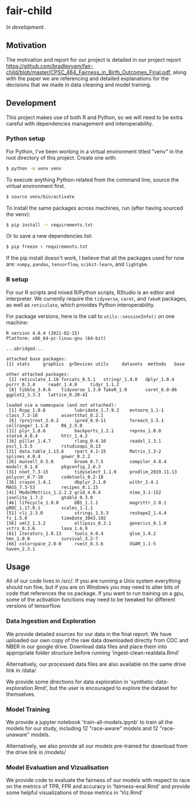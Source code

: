 # fair-child

_In development._

## Motivation

The motivation and report for our project is detailed in our project report https://github.com/bradleyyam/fair-child/blob/master/CPSC_464_Fairness_in_Birth_Outcomes_Final.pdf, along with the paper we are referencing and detailed explanations for the decisions that we made in data cleaning and model training.

## Development

This project makes use of both R and Python, so we will need to be extra careful with dependencies management and interoperability.

### Python setup

For Python, I've been working in a virtual environment titled "venv" in the root directory of this project. Create one with:

```bash
$ python -m venv venv
```

To execute anything Python-related from the command line, source the virtual environment first.

```bash
$ source venv/bin/activate
```

To install the same packages across machines, run (after having sourced the venv):

```bash
$ pip install -r requirements.txt
```

Or to save a new dependencies list:

```bash
$ pip freeze > requirements.txt
```

If the pip install doesn't work, I believe that all the packages used for now are: `numpy`, `pandas`, `tensorflow`, `scikit-learn`, and `lightgbm`.

### R setup

For our R scripts and mixed R/Python scripts, RStudio is an editor and interpreter. We currently require the `tidyverse`, `caret`, and `fakeR` packages, as well as `reticulate`, which provides Python interoperability.

For package versions, here is the call to `utils::sessionInfo()` on one machine:

```
R version 4.0.4 (2021-02-15)
Platform: x86_64-pc-linux-gnu (64-bit)

...abridged...

attached base packages:
[1] stats     graphics  grDevices utils     datasets  methods   base     

other attached packages:
 [1] reticulate_1.18 forcats_0.5.1   stringr_1.4.0   dplyr_1.0.4     purrr_0.3.4     readr_1.4.0     tidyr_1.1.2    
 [8] tibble_3.0.6    tidyverse_1.3.0 fakeR_1.0       caret_6.0-86    ggplot2_3.3.3   lattice_0.20-41

loaded via a namespace (and not attached):
 [1] Rcpp_1.0.6           lubridate_1.7.9.2    mvtnorm_1.1-1        class_7.3-18         assertthat_0.2.1    
 [6] rprojroot_2.0.2      ipred_0.9-11         foreach_1.5.1        cellranger_1.1.0     R6_2.5.0            
[11] plyr_1.8.6           backports_1.2.1      reprex_1.0.0         stats4_4.0.4         httr_1.4.2          
[16] pillar_1.4.7         rlang_0.4.10         readxl_1.3.1         pscl_1.5.5           rstudioapi_0.13     
[21] data.table_1.13.6    rpart_4.1-15         Matrix_1.3-2         splines_4.0.4        gower_0.2.2         
[26] munsell_0.5.0        broom_0.7.5          compiler_4.0.4       modelr_0.1.8         pkgconfig_2.0.3     
[31] nnet_7.3-15          tidyselect_1.1.0     prodlim_2019.11.13   polycor_0.7-10       codetools_0.2-18    
[36] crayon_1.4.1         dbplyr_2.1.0         withr_2.4.1          MASS_7.3-53          recipes_0.1.15      
[41] ModelMetrics_1.2.2.2 grid_4.0.4           nlme_3.1-152         jsonlite_1.7.2       gtable_0.3.0        
[46] lifecycle_1.0.0      DBI_1.1.1            magrittr_2.0.1       pROC_1.17.0.1        scales_1.1.1        
[51] cli_2.3.0            stringi_1.5.3        reshape2_1.4.4       fs_1.5.0             timeDate_3043.102   
[56] xml2_1.3.2           ellipsis_0.3.1       generics_0.1.0       vctrs_0.3.6          lava_1.6.9          
[61] iterators_1.0.13     tools_4.0.4          glue_1.4.2           hms_1.0.0            survival_3.2-7      
[66] colorspace_2.0-0     rvest_0.3.6          VGAM_1.1-5           haven_2.3.1
```

## Usage

All of our code lives in /src/. If you are running a Unix system everything should run fine, but if you are on Windows you may need to alter bits of code that references the os package. If you want to run training on a gpu, some of the activation functions may need to be tweaked for different versions of tensorflow. 

### Data Ingestion and Exploration

We provide detailed sources for our data in the final report. We have uploaded our own copy of the raw data downloaded directly from CDC and NBER in our google drive. Download data files and place them into appropriate folder structure before running 'ingest-clean-realdata.Rmd'

Alternatively, our processed data files are also available on the same drive link in /data/

We provide some directions for data exploration in 'synthetic-data-exploration.Rmd', but the user is encouraged to explore the dataset for themselves.

### Model Training

We provide a jupyter notebook 'train-all-models.ipynb' to train all the models for our study, including 12 "race-aware" models and 12 "race-unaware" models.

Alternatively, we also provide all our models pre-trained for download from the drive link in /models/

### Model Evaluation and Vizualisation

We provide code to evaluate the fairness of our models with respect to race on the metrics of TPR, FPR and accuracy in 'fairness-eval.Rmd' and provide some helpful visualizations of those metrics in 'Viz.Rmd'
